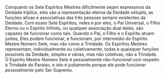 Conquanto os Sete Espíritos Mestres dificilmente sejam expressivos da Deidade  *tríplice*, eles são a representação eterna da Deidade *sétupla*, as funções ativas e associativas das três pessoas sempre existentes da Deidade. Com esses Sete Espíritos, neles e por eles, o Pai Universal, o Filho Eterno ou o Espírito Infinito, ou qualquer associação dual deles, são capazes de funcionar como tais. Quando o Pai, o Filho e o Espírito atuam juntos, Eles podem funcionar, e funcionam, por intermédio do Espírito Mestre Número Sete, mas não como a Trindade. Os Espíritos Mestres representam, individualmente ou coletivamente, todas e quaisquer funções possíveis da Deidade, simples e várias, mas não coletivas, não a Trindade. O Espírito Mestre Número Sete é pessoalmente não-funcional com respeito à Trindade do Paraíso, e isto é justamente porque ele pode funcionar *pessoalmente* pelo Ser Supremo.